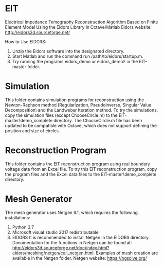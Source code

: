 # EIT
Electrical Impedance Tomography Reconstruction Algorithm Based on Finite Element Model Using the Eidors Library in Octave/Matlab
Eidors website: http://eidors3d.sourceforge.net/

How to Use EIDORS:
1. Unzip the Eidors software into the designated directory.
2. Start Matlab and run the command run /path/to/eidors/startup.m.
3. Try running the programs eidors_demo or eidors_demo2 in the EIT-master folder.

# Simulation
This folder contains simulation programs for reconstruction using the Newton-Raphson method (Regularization, Pseudoinverse, Singular Value Decomposition) and the Landweber Iteration method.
To try the simulations, copy the simulation files (except ChooseCircle.m) to the EIT-master\demo_complete directory.
The ChooseCircle.m file has been updated to be compatible with Octave, which does not support defining the position and size of circles.

# Reconstruction Program
This folder contains the EIT reconstruction program using real boundary voltage data from an Excel file.
To try this EIT reconstruction program, copy the program files and the Excel data files to the EIT-master\demo_complete directory.

# Mesh Generator
The mesh generator uses Netgen 6.1, which requires the following installations:
1. Python 3.7
2. Microsoft visual studio 2017 redistributable
3. EIDORS
It is recommended to install Netgen in the EIDORS directory.
Documentation for the functions in Netgen can be found at: http://eidors3d.sourceforge.net/doc/index.html?eidors/meshing/netgen/call_netgen.html.
Examples of mesh creation are available in the Netgen folder.
Netgen website: https://ngsolve.org/
